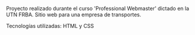 Proyecto realizado durante el curso 'Professional Webmaster' dictado en la UTN FRBA. Sitio web para una empresa de transportes.

Tecnologías utilizadas: 
HTML y CSS
